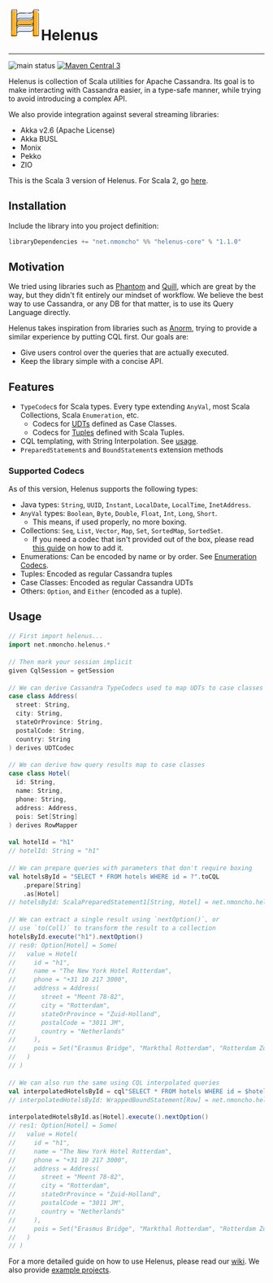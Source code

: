 <img align="left" width="64px" height="64px" src="docs/logo.svg"/>

# Helenus

---

![main status](https://github.com/nMoncho/helenus/actions/workflows/main.yaml/badge.svg)
[![Maven Central 3](https://maven-badges.herokuapp.com/maven-central/net.nmoncho/helenus-core_3/badge.svg)](https://maven-badges.herokuapp.com/maven-central/net.nmoncho/helenus-core_3)

Helenus is collection of Scala utilities for Apache Cassandra. Its goal is to
make interacting with Cassandra easier, in a type-safe manner, while trying to
avoid introducing a complex API.

We also provide integration against several streaming libraries:

- Akka v2.6 (Apache License)
- Akka BUSL
- Monix
- Pekko
- ZIO

This is the Scala 3 version of Helenus. For Scala 2, go [here](https://github.com/nMoncho/helenus).

## Installation

Include the library into you project definition:

```scala
libraryDependencies += "net.nmoncho" %% "helenus-core" % "1.1.0"
```

## Motivation

We tried using libraries such as [Phantom](https://outworkers.github.io/phantom/) and [Quill](https://github.com/zio/zio-quill),
which are great by the way, but they didn't fit entirely our mindset of workflow.
We believe the best way to use Cassandra,  or any DB for that matter, is to use its
Query Language directly.

Helenus takes inspiration from libraries such as [Anorm](https://github.com/playframework/anorm), trying to provide a
similar experience by putting CQL first. Our goals are:

- Give users control over the queries that are actually executed.
- Keep the library simple with a concise API.

## Features

 - `TypeCodec`s for Scala types. Every type extending `AnyVal`, most Scala Collections, Scala `Enumeration`, etc.
   - Codecs for [UDTs](https://docs.datastax.com/en/cql-oss/3.3/cql/cql_using/useCreateUDT.html) defined as Case Classes.
   - Codecs for [Tuples](https://docs.datastax.com/en/cql-oss/3.3/cql/cql_using/useCreateTableTuple.html) defined with Scala Tuples.
 - CQL templating, with String Interpolation. See [usage](#usage).
 - `PreparedStatement`s and `BoundStatement`s extension methods

### Supported Codecs

As of this version, Helenus supports the following types:

- Java types: `String`, `UUID`, `Instant`, `LocalDate`, `LocalTime`, `InetAddress`.
- `AnyVal` types: `Boolean`, `Byte`, `Double`, `Float`, `Int`, `Long`, `Short`.
  - This means, if used properly, no more boxing.
- Collections: `Seq`, `List`, `Vector`, `Map`, `Set`, `SortedMap`, `SortedSet`.
  - If you need a codec that isn't provided out of the box, please read [this guide](https://github.com/nMoncho/helenus/wiki/Codecs#where-is-the-typecodec-for-x-collection) on how to add it.
- Enumerations: Can be encoded by name or by order. See [Enumeration Codecs](#enumeration-codecs).
- Tuples: Encoded as regular Cassandra tuples
- Case Classes: Encoded as regular Cassandra UDTs
- Others: `Option`, and `Either` (encoded as a tuple).


## Usage


```scala
// First import helenus...
import net.nmoncho.helenus.*

// Then mark your session implicit
given CqlSession = getSession

// We can derive Cassandra TypeCodecs used to map UDTs to case classes
case class Address(
  street: String,
  city: String,
  stateOrProvince: String,
  postalCode: String,
  country: String
) derives UDTCodec

// We can derive how query results map to case classes
case class Hotel(
  id: String,
  name: String,
  phone: String,
  address: Address,
  pois: Set[String]
) derives RowMapper

val hotelId = "h1"
// hotelId: String = "h1"

// We can prepare queries with parameters that don't require boxing
val hotelsById = "SELECT * FROM hotels WHERE id = ?".toCQL
    .prepare[String]
    .as[Hotel]
// hotelsById: ScalaPreparedStatement1[String, Hotel] = net.nmoncho.helenus.internal.cql.ScalaPreparedStatement1@2e963914

// We can extract a single result using `nextOption()`, or
// use `to(Coll)` to transform the result to a collection
hotelsById.execute("h1").nextOption()
// res0: Option[Hotel] = Some(
//   value = Hotel(
//     id = "h1",
//     name = "The New York Hotel Rotterdam",
//     phone = "+31 10 217 3000",
//     address = Address(
//       street = "Meent 78-82",
//       city = "Rotterdam",
//       stateOrProvince = "Zuid-Holland",
//       postalCode = "3011 JM",
//       country = "Netherlands"
//     ),
//     pois = Set("Erasmus Bridge", "Markthal Rotterdam", "Rotterdam Zoo")
//   )
// )

// We can also run the same using CQL interpolated queries
val interpolatedHotelsById = cql"SELECT * FROM hotels WHERE id = $hotelId"
// interpolatedHotelsById: WrappedBoundStatement[Row] = net.nmoncho.helenus.api.cql.WrappedBoundStatement@4ba4e1e4

interpolatedHotelsById.as[Hotel].execute().nextOption()
// res1: Option[Hotel] = Some(
//   value = Hotel(
//     id = "h1",
//     name = "The New York Hotel Rotterdam",
//     phone = "+31 10 217 3000",
//     address = Address(
//       street = "Meent 78-82",
//       city = "Rotterdam",
//       stateOrProvince = "Zuid-Holland",
//       postalCode = "3011 JM",
//       country = "Netherlands"
//     ),
//     pois = Set("Erasmus Bridge", "Markthal Rotterdam", "Rotterdam Zoo")
//   )
// )
```

For a more detailed guide on how to use Helenus, please read our [wiki](https://github.com/nMoncho/helenus3/wiki). We also provide
[example projects](https://github.com/nMoncho/helenus3-examples).
